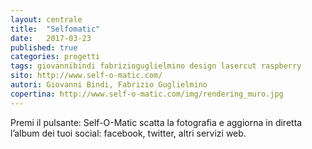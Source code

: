 ```yaml
---
layout: centrale
title:  "Selfomatic"
date:   2017-03-23
published: true
categories: progetti
tags: giovannibindi fabrizioguglielmino design lasercut raspberry
sito: http://www.self-o-matic.com/
autori: Giovanni Bindi, Fabrizio Guglielmino
copertina: http://www.self-o-matic.com/img/rendering_muro.jpg
---
```

Premi il pulsante: Self-O-Matic scatta la fotografia e aggiorna in diretta l’album dei tuoi social: facebook, twitter, altri servizi web.<!--more-->
